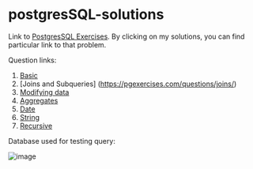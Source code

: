 # postgresSQL-solutions

Link to [PostgresSQL Exercises](https://pgexercises.com/gettingstarted.html). 
By clicking on my solutions, you can find particular link to that problem. 

Question links: 
1. [Basic](https://pgexercises.com/questions/basic/)
2. [Joins and Subqueries] (https://pgexercises.com/questions/joins/)
3. [Modifying data](https://pgexercises.com/questions/updates/)
4. [Aggregates](https://pgexercises.com/questions/aggregates/)
5. [Date](https://pgexercises.com/questions/date/)
6. [String](https://pgexercises.com/questions/string/)
7. [Recursive](https://pgexercises.com/questions/recursive/)



Database used for testing query:

![image](https://user-images.githubusercontent.com/57009626/157373344-a4b32845-f00f-4ff7-a6ae-db3c78698aea.png)

